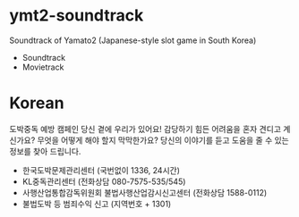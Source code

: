 # ymt2-soundtrack
Soundtrack of Yamato2 (Japanese-style slot game in South Korea)
- Soundtrack
- Movietrack

# Korean
도박중독 예방 캠페인
당신 곁에 우리가 있어요!
감당하기 힘든 어려움을 혼자 견디고 계신가요?
무엇을 어떻게 해야 할지 막막한가요?
당신의 이야기를 듣고 도움을 줄 수 있는 정보를 찾아 드립니다.
- 한국도박문제관리센터 (국번없이 1336, 24시간)
- KL중독관리센터 (전화상담  080-7575-535/545)
- 사행산업통합감독위원회 불법사행산업감시신고센터 (전화상담 1588-0112)
- 불법도박 등 범죄수익 신고 (지역번호 + 1301)
